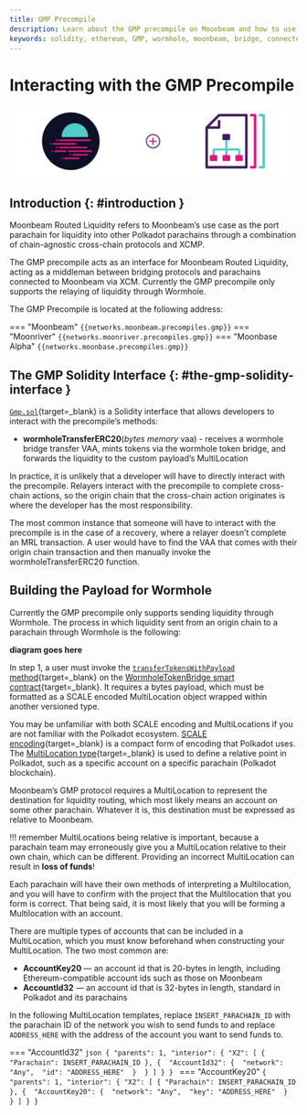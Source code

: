 ```yaml
---
title: GMP Precompile
description: Learn about the GMP precompile on Moonbeam and how to use it with the Moonbeam Routed Liquidity program provided by bridges like Wormhole.
keywords: solidity, ethereum, GMP, wormhole, moonbeam, bridge, connected, contracts, MRL
---
```


# Interacting with the GMP Precompile

![GMP Precompile Moonbeam Banner](/images/builders/pallets-precompiles/precompiles/proxy/proxy-banner.png)

## Introduction {: #introduction } 

Moonbeam Routed Liquidity refers to Moonbeam’s use case as the port parachain for liquidity into other Polkadot parachains through a combination of chain-agnostic cross-chain protocols and XCMP. 

The GMP precompile acts as an interface for Moonbeam Routed Liquidity, acting as a middleman between bridging protocols and parachains connected to Moonbeam via XCM. Currently the GMP precompile only supports the relaying of liquidity through Wormhole.

The GMP Precompile is located at the following address:  

=== "Moonbeam"
     ```
     {{networks.moonbeam.precompiles.gmp}}
     ```
=== "Moonriver"
     ```
     {{networks.moonriver.precompiles.gmp}}
     ```
=== "Moonbase Alpha"
     ```
     {{networks.moonbase.precompiles.gmp}}
     ```

## The GMP Solidity Interface {: #the-gmp-solidity-interface }

[`Gmp.sol`](https://github.com/PureStake/moonbeam/blob/master/precompiles/gmp/Gmp.sol){target=_blank} is a Solidity interface that allows developers to interact with the precompile’s methods:  

- **wormholeTransferERC20**(*bytes memory* vaa) - receives a wormhole bridge transfer VAA, mints tokens via the wormhole token bridge, and forwards the liquidity to the custom payload’s MultiLocation

In practice, it is unlikely that a developer will have to directly interact with the precompile. Relayers interact with the precompile to complete cross-chain actions, so the origin chain that the cross-chain action originates is where the developer has the most responsibility.

The most common instance that someone will have to interact with the precompile is in the case of a recovery, where a relayer doesn’t complete an MRL transaction. A user would have to find the VAA that comes with their origin chain transaction and then manually invoke the wormholeTransferERC20 function.

## Building the Payload for Wormhole

Currently the GMP precompile only supports sending liquidity through Wormhole. The process in which liquidity sent from an origin chain to a parachain through Wormhole is the following:  

**diagram goes here**  

In step 1, a user must invoke the [`transferTokensWithPayload` method](https://book.wormhole.com/technical/evm/tokenLayer.html#contract-controlled-transfer){target=_blank} on the [WormholeTokenBridge smart contract](https://github.com/wormhole-foundation/wormhole/blob/main/ethereum/contracts/bridge/interfaces/ITokenBridge.sol){target=_blank}. It requires a bytes payload, which must be formatted as a SCALE encoded MultiLocation object wrapped within another versioned type.  

You may be unfamiliar with both SCALE encoding and MultiLocations if you are not familiar with the Polkadot ecosystem. [SCALE encoding](https://docs.substrate.io/reference/scale-codec/){target=_blank} is a compact form of encoding that Polkadot uses. The [MultiLocation type](https://wiki.polkadot.network/docs/learn-xcvm){target=_blank} is used to define a relative point in Polkadot, such as a specific account on a specific parachain (Polkadot blockchain).  

Moonbeam’s GMP protocol requires a MultiLocation to represent the destination for liquidity routing, which most likely means an account on some other parachain. Whatever it is, this destination must be expressed as relative to Moonbeam.  

!!! remember
    MultiLocations being relative is important, because a parachain team may erroneously give you a MultiLocation relative to their own chain, which can be different. Providing an incorrect MultiLocation can result in **loss of funds**!   

Each parachain will have their own methods of interpreting a Multilocation, and you will have to confirm with the project that the Multilocation that you form is correct. That being said, it is most likely that you will be forming a Multilocation with an account.

There are multiple types of accounts that can be included in a MultiLocation, which you must know beforehand when constructing your MultiLocation. The two most common are:

- **AccountKey20** — an account id that is 20-bytes in length, including Ethereum-compatible account ids such as those on Moonbeam
- **AccountId32** — an account id that is 32-bytes in length, standard in Polkadot and its parachains

In the following MultiLocation templates, replace `INSERT_PARACHAIN_ID` with the parachain ID of the network you wish to send funds to and replace `ADDRESS_HERE` with the address of the account you want to send funds to.  

=== "AccountId32"
    ```json
    {
        "parents": 1,
        "interior": {
            "X2": [
                { "Parachain": INSERT_PARACHAIN_ID },
                { 
                    "AccountId32": { 
                        "network": "Any", 
                        "id": "ADDRESS_HERE" 
                    } 
                }
            ]
        }
    }
    ```
=== "AccountKey20"
    ```
    {
        "parents": 1,
        "interior": {
            "X2": [
                { "Parachain": INSERT_PARACHAIN_ID },
                { 
                    "AccountKey20": { 
                        "network": "Any", 
                        "key": "ADDRESS_HERE" 
                    } 
                }
            ]
        }
    }
    ```

